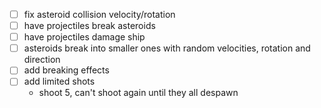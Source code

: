 - [ ] fix asteroid collision velocity/rotation
- [ ] have projectiles break asteroids
- [ ] have projectiles damage ship
- [ ] asteroids break into smaller ones with random velocities, rotation and direction
- [ ] add breaking effects
- [ ] add limited shots
	- shoot 5, can't shoot again until they all despawn
